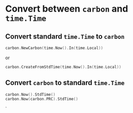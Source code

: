# Convert between `carbon` and `time.Time`

## Convert standard `time.Time` to `carbon`

```go
carbon.NewCarbon(time.Now().In(time.Local))
```
or
```go
carbon.CreateFromStdTime(time.Now().In(time.Local))
```

## Convert `carbon` to standard `time.Time`
```go
carbon.Now().StdTime()
carbon.Now(carbon.PRC).StdTime()
```
`